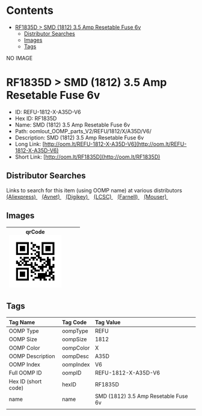 



Contents
========

* [RF1835D > SMD (1812) 3.5 Amp Resetable Fuse 6v](#rf1835d--smd-1812-35-amp-resetable-fuse-6v)
	* [Distributor Searches](#distributor-searches)
	* [Images](#images)
	* [Tags](#tags)
  
NO IMAGE  
# RF1835D > SMD (1812) 3.5 Amp Resetable Fuse 6v

- ID: REFU-1812-X-A35D-V6
- Hex ID: RF1835D
- Name: SMD (1812) 3.5 Amp Resetable Fuse 6v
- Path: oomlout_OOMP_parts_V2/REFU/1812/X/A35D/V6/
- Description: SMD (1812) 3.5 Amp Resetable Fuse 6v
- Long Link: [http://oom.lt/REFU-1812-X-A35D-V6](http://oom.lt/REFU-1812-X-A35D-V6)
- Short Link: [http://oom.lt/RF1835D](http://oom.lt/RF1835D)

## Distributor Searches
  
Links to search for this item (using OOMP name) at various distributors  
[(Aliexpress) ](https://www.aliexpress.com/wholesale?SearchText=1117SMD+1812+3.5+Amp+Resetable+Fuse+6v)&nbsp;&nbsp;&nbsp;[(Avnet) ](https://www.avnet.com/shop/us/search/SMD+1812+3.5+Amp+Resetable+Fuse+6v)&nbsp;&nbsp;&nbsp;[(Digikey) ](https://www.digikey.co.uk/en/products/result?s=SMD+1812+3.5+Amp+Resetable+Fuse+6v)&nbsp;&nbsp;&nbsp;[(LCSC) ](https://www.lcsc.com/search?q=SMD+1812+3.5+Amp+Resetable+Fuse+6v)&nbsp;&nbsp;&nbsp;[(Farnell) ](https://uk.farnell.com/search?st=SMD+1812+3.5+Amp+Resetable+Fuse+6v)&nbsp;&nbsp;&nbsp;[(Mouser) ](https://www.mouser.com/c/?q=SMD+1812+3.5+Amp+Resetable+Fuse+6v)&nbsp;&nbsp;&nbsp;
## Images
  

|qrCode<br>[![](https://raw.githubusercontent.com/oomlout/oomlout_OOMP_parts_V2/main/REFU/1812/X/A35D/V6/qrCode_140.png)](https://github.com/oomlout/oomlout_OOMP_parts_V2/tree/main/REFU/1812/X/A35D/V6/qrCode.png)||||
| :---: | :---: | :---: | :---: |

## Tags
  

|Tag Name|Tag Code|Tag Value|
| :--- | :--- | :--- |
|OOMP Type|oompType|REFU|
|OOMP Size|oompSize|1812|
|OOMP Color|oompColor|X|
|OOMP Description|oompDesc|A35D|
|OOMP Index|oompIndex|V6|
|Full OOMP ID|oompID|REFU-1812-X-A35D-V6|
|Hex ID (short code)|hexID|RF1835D|
|name|name|SMD (1812) 3.5 Amp Resetable Fuse 6v|
||||
